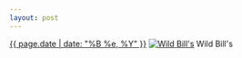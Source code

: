 ```yaml
---
layout: post
---
```


<p>
  <time><a href="/576">{{ page.date | date: "%B %e, %Y" }}</a></time>
  <a href="/576"><img src="{{ site.assets_url }}/576-640.jpg" srcset="{{ site.assets_url }}/576-320.jpg 320w, {{ site.assets_url }}/576-640.jpg 640w, {{ site.assets_url }}/576-960.jpg 960w, {{ site.assets_url }}/576-1280.jpg 1280w" sizes="(min-width: 700px) 50vw, calc(100vw - 2rem)" alt="Wild Bill&#x27;s" /></a>
  <span>Wild Bill&#x27;s</span>
</p>

